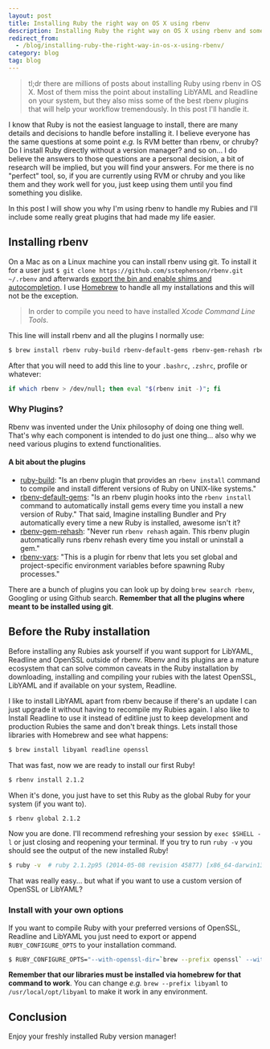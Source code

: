 ```yaml
---
layout: post
title: Installing Ruby the right way on OS X using rbenv
description: Installing Ruby the right way on OS X using rbenv and some interesting plugins. We will also use Homebrew to make this task even easier.
redirect_from:
  - /blog/installing-ruby-the-right-way-in-os-x-using-rbenv/
category: blog
tag: blog
---
```


> tl;dr there are millions of posts about installing Ruby using rbenv in OS X. Most of them miss the point about installing LibYAML and Readline on your system, but they also miss some of the best rbenv plugins that will help your workflow tremendously. In this post I'll handle it.

I know that Ruby is not the easiest language to install, there are many details and decisions to handle before installing it. I believe everyone has the same questions at some point *e.g.* Is RVM better than rbenv, or chruby? Do I install Ruby directly without a version manager? and so on... I do believe the answers to those questions are a personal decision, a bit of research will be implied, but you will find your answers. For me there is no "perfect" tool, so, if you are currently using RVM or chruby and you like them and they work well for you, just keep using them until you find something you dislike.

In this post I will show you why I'm using rbenv to handle my Rubies and I'll include some really great plugins that had made my life easier.

## Installing rbenv

On a Mac as on a Linux machine you can install rbenv using git. To install it for a user just `$ git clone https://github.com/sstephenson/rbenv.git ~/.rbenv` and afterwards [export the bin and enable shims and autocompletion](https://github.com/sstephenson/rbenv#basic-github-checkout). I use [Homebrew](http://brew.sh/) to handle all my installations and this will not be the exception.

> In order to compile you need to have installed *Xcode Command Line Tools*.

This line will install rbenv and all the plugins I normally use:

```bash
$ brew install rbenv ruby-build rbenv-default-gems rbenv-gem-rehash rbenv-vars
```

After that you will need to add this line to your `.bashrc`, `.zshrc`, profile or whatever:

```bash
if which rbenv > /dev/null; then eval "$(rbenv init -)"; fi
```

### Why Plugins?

Rbenv was invented under the Unix philosophy of doing one thing well. That's why each component is intended to do just one thing... also why we need various plugins to extend functionalities.

#### A bit about the plugins


- [ruby-build](https://github.com/sstephenson/ruby-build): "Is an rbenv plugin that provides an `rbenv install` command to compile and install different versions of Ruby on UNIX-like systems."
- [rbenv-default-gems](https://github.com/sstephenson/rbenv-default-gems): "Is an rbenv plugin hooks into the `rbenv install` command to automatically install gems every time you install a new version of Ruby." That said, Imagine installing Bundler and Pry automatically every time a new Ruby is installed, awesome isn't it?
- [rbenv-gem-rehash](https://github.com/sstephenson/rbenv-gem-rehash): "Never run `rbenv rehash` again. This rbenv plugin automatically runs rbenv rehash every time you install or uninstall a gem."
- [rbenv-vars](https://github.com/sstephenson/rbenv-vars): "This is a plugin for rbenv that lets you set global and project-specific environment variables before spawning Ruby processes."

There are a bunch of plugins you can look up by doing `brew search rbenv`, Googling or using Github search. **Remember that all the plugins where meant to be installed using git**.

## Before the Ruby installation

Before installing any Rubies ask yourself if you want support for LibYAML, Readline and OpenSSL outside of rbenv. Rbenv and its plugins are a mature ecosystem that can solve common caveats in the Ruby installation by downloading, installing and compiling your rubies with the latest OpenSSL, LibYAML and if available on your system, Readline.

I like to install LibYAML apart from rbenv because if there's an update I can just upgrade it without having to recompile my Rubies again. I also like to Install Readline to use it instead of editline just to keep development and production Rubies the same and don't break things. Lets install those libraries with Homebrew and see what happens:

```bash
$ brew install libyaml readline openssl
```

That was fast, now we are ready to install our first Ruby!

```bash
$ rbenv install 2.1.2
```

When it's done, you just have to set this Ruby as the global Ruby for your system (if you want to).

```bash
$ rbenv global 2.1.2
```

Now you are done. I'll recommend refreshing your session by `exec $SHELL -l` or just closing and reopening your terminal. If you try to run `ruby -v` you should see the output of the new installed Ruby!

```bash
$ ruby -v  # ruby 2.1.2p95 (2014-05-08 revision 45877) [x86_64-darwin13.0]
```
That was really easy... but what if you want to use a custom version of OpenSSL or LibYAML?

### Install with your own options

If you want to compile Ruby with your preferred versions of OpenSSL, Readline and LibYAML you just need to export or append `RUBY_CONFIGURE_OPTS` to your installation command.

```bash
$ RUBY_CONFIGURE_OPTS="--with-openssl-dir=`brew --prefix openssl` --with-readline-dir=`brew --prefix readline` --with-libyaml-dir=`brew --prefix libyaml`" rbenv install 2.1.2
```

**Remember that our libraries must be installed via homebrew for that command to work**. You can change *e.g.* `brew --prefix libyaml` to `/usr/local/opt/libyaml` to make it work in any environment.

## Conclusion

Enjoy your freshly installed Ruby version manager!
